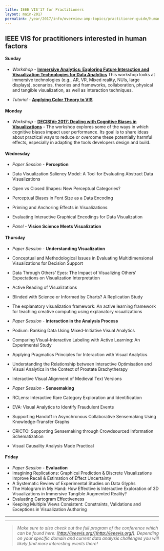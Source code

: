```yaml
---
title: IEEE VIS'17 for Practitioners
layout: main-2017
permalink: /year/2017/info/overview-amp-topics/practitioner-guide/human-factors
---
```


## IEEE VIS for practitioners interested in human factors

#### Sunday

* *Workshop* - **[Immersive Analytics: Exploring Future Interaction and Visualization Technologies for Data Analytics](http://immersiveanalytics.net/)**
This workshop looks at immersive technologies (e.g., AR, VR, Mixed reality, NUIs, large displays), scenarios, theories and frameworks, collaboration, physical and tangible visualization, as well as interaction techniques.

* *Tutorial* - **[Applying Color Theory to VIS](/year/2017/info/tutorials#Applying_Color_Theory)**

#### Monday

* *Workshop* - **[DECISIVe 2017: Dealing with Cognitive Biases in Visualizations](http://decisive-workshop.dbvis.de/)** - 
The workshop explores some of the ways in which cognitive biases impact user performance. Its goal is to share ideas about practical ways to reduce or overcome these potentially harmful effects, especially in adapting the tools developers design and build.


#### Wednesday

* *Paper Session* - **Perception**
 * Data Visualization Saliency Model: A Tool for Evaluating Abstract Data Visualizations
 * Open vs Closed Shapes: New Perceptual Categories?
 * Perceptual Biases in Font Size as a Data Encoding
 * Priming and Anchoring Effects in Visualizations
 * Evaluating Interactive Graphical Encodings for Data Visualization

* *Panel* - **Vision Science Meets Visualization**


#### Thursday

* *Paper Session* - **Understanding Visualization**
 * Conceptual and Methodological Issues in Evaluating Multidimensional Visualizations for Decision Support
 * Data Through Others' Eyes: The Impact of Visualizing Others' Expectations on Visualization Interpretation
 * Active Reading of Visualizations
 * Blinded with Science or Informed by Charts? A Replication Study
 * The explanatory visualization framework: An active learning framework for teaching creative computing using explanatory visualizations

* *Paper Session* - **Interaction in the Analysis Process**
 * Podium: Ranking Data Using Mixed-Initiative Visual Analytics
 * Comparing Visual-Interactive Labeling with Active Learning: An Experimental Study
 * Applying Pragmatics Principles for Interaction with Visual Analytics
 * Understanding the Relationship between Interactive Optimisation and Visual Analytics in the Context of Prostate Brachytherapy
 * Interactive Visual Alignment of Medieval Text Versions

* *Paper Session* - **Sensemaking**
 * RCLens: Interactive Rare Category Exploration and Identification
 * EVA: Visual Analytics to Identify Fraudulent Events
 * Supporting Handoff in Asynchronous Collaborative Sensemaking Using Knowledge-Transfer Graphs
 * CRICTO: Supporting Sensemaking through Crowdsourced Information Schematization
 * Visual Causality Analysis Made Practical



#### Friday

* *Paper Session* - **Evaluation**
 * Imagining Replications: Graphical Prediction & Discrete Visualizations Improve Recall & Estimation of Effect Uncertainty 
 * A Systematic Review of Experimental Studies on Data Glyphs
 * The Hologram in My Hand: How Effective is Interactive Exploration of 3D Visualizations in Immersive Tangible Augmented Reality?
 * Evaluating Cartogram Effectiveness
 * Keeping Multiple Views Consistent: Constraints, Validations and Exceptions in Visualization Authoring


-----
*** 

> _Make sure to also check out the full program of the conference which can be found here: [http://ieeevis.org/](http://ieeevis.org/). 
Depending on your specific domain and current data analysis challenges you will likely find more interesting events there!_












